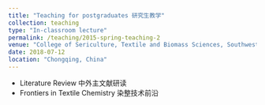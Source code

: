```yaml
---
title: "Teaching for postgraduates 研究生教学"
collection: teaching
type: "In-classroom lecture"
permalink: /teaching/2015-spring-teaching-2
venue: "College of Sericulture, Textile and Biomass Sciences, Southwest University"
date: 2018-07-12
location: "Chongqing, China"
---
```


- Literature Review 中外主文献研读
- Frontiers in Textile Chemistry 染整技术前沿


